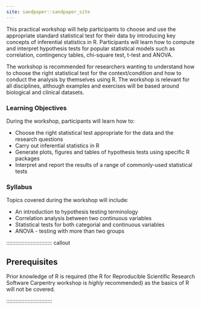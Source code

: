 ```yaml
---
site: sandpaper::sandpaper_site
---
```


This practical workshop will help participants to choose and use the appropriate standard statistical test for their data by introducing key concepts of inferential statistics in R. 
Participants will learn how to compute and interpret hypothesis tests for popular statistical models such as correlation, contingency tables, chi-square test, t-test and ANOVA. 

The workshop is recommended for researchers wanting to understand how to choose the right statistical test for the context/condition and how to conduct the analysis by themselves using R. 
The workshop is relevant for all disciplines, although examples and exercises will be based around biological and clinical datasets.

### Learning Objectives
During the workshop, participants will learn how to:

* Choose the right statistical test appropriate for the data and the research questions</li>
* Carry out inferential statistics in R</li>
* Generate plots, figures and tables of hypothesis tests using specific R packages</li>
* Interpret and report the results of a range of commonly-used statistical tests</li>

### Syllabus
Topics covered during the workshop will include:

* An introduction to hypothesis testing terminology</li>
* Correlation analysis between two continuous variables</li>
* Statistical tests for both categorial and continuous variables</li>
* ANOVA - testing with more than two groups</li>


:::::::::::::::::::::::::::::: callout

## Prerequisites

Prior knowledge of R is required (the R for Reproducible Scientific Research Software Carpentry workshop is _highly_ recommended) as the basics of R will not be covered.

:::::::::::::::::::::::::::::: 

[workbench]: https://carpentries.github.io/sandpaper-docs

